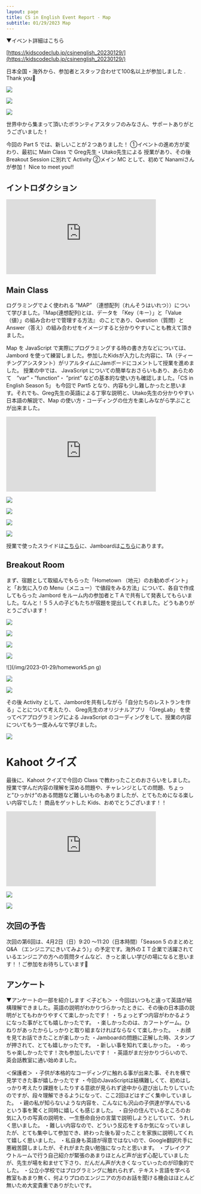 ```yaml
---
layout: page
title: CS in English Event Report - Map
subtitle: 01/29/2023 Map
---
```




▼イベント詳細はこちら

[https://kidscodeclub.jp/csinenglish_20230129/](https://kidscodeclub.jp/csinenglish_20230129/)


日本全国・海外から、参加者とスタッフ合わせて100名以上が参加しました . Thank you🎉  
 
![](/img/2023-01-29/map1.jpg)  

![](/img/2023-01-29/map2.jpg)

![](/img/2023-01-29/map3.jpg)    


世界中から集まって頂いたボランティアスタッフのみなさん、サポートありがとうございました！
  
 今回の Part 5 では、新しいことが２つありました！
①イベントの進め方が変わり、最初に Main Class で Greg先生・Utako先生による 授業があり、その後 Breakout Session に別れて Activity 
②メイン MC として、初めて Nanamiさんが参加！    Nice to meet you!!


## イントロダクション


<iframe width="400" height="200" src="https://www.youtube.com/embed/Cou2ebYMvFU" title="Cs in English Season 5 Class 5 (Map) Introduction" frameborder="0" allow="accelerometer; autoplay; clipboard-write; encrypted-media; gyroscope; picture-in-picture; web-share" allowfullscreen></iframe>


## Main Class

ログラミングでよく使われる ”MAP” （連想配列（れんそうはいれつ））について学びました。『Map(連想配列)とは、データを 「Key（キー）」と「Value（値）」の組み合わせで管理する方法』 のことであり、Question（質問）と Answer（答え）の組み合わせをイメージすると分かりやすいことも教えて頂きました。

Map を JavaScript で実際にプログラミングする時の書き方などについては、 Jambord を使って練習しました。参加したKidsが入力した内容に、TA（ティーチングアシスタント）がリアルタイムにJamボードにコメントして授業を進めました。
授業の中では、 JavaScript についての簡単なおさらいもあり、あらためて　”var”・”function”・
”print” などの基本的な使い方も確認しました。「CS in English Season 5」 も今回で Part5 となり、内容も少し難しかったと思います。それでも、Greg先生の英語による丁寧な説明と、Utako先生の分かりやすい日本語の解説で、Map の使い方・コーディングの仕方を楽しみながら学ぶことが出来ました。

<iframe width="400" height="200" src="https://www.youtube.com/embed/cAbSqgYqLnk" title="Cs in English Season 5 Class 5 (Map) Main Class" frameborder="0" allow="accelerometer; autoplay; clipboard-write; encrypted-media; gyroscope; picture-in-picture; web-share" allowfullscreen></iframe>

![](/img/2023-01-29/class1.jpg)  

![](/img/2023-01-29/class2.jpg)

![](/img/2023-01-29/class3.jpg)

![](/img/2023-01-29/jamboard1.png)

授業で使ったスライドは[こちら](https://docs.google.com/presentation/d/19YrOao1ToHE8cXUkoaasZ77osSlBIsZQNPxhkiBrXSM/edit?usp=sharing)に、Jamboardは[こちら](https://jamboard.google.com/d/1GubgEHsU3vL95XVhnDJaFoJdHwqIpeb5NRifNdtNjXc/edit?usp=sharing)にあります。  

## Breakout Room

まず、宿題として取組んでもらった「Hometown （地元）のお勧めポイント」と「お気に入りの Menu（メニュー）で値段をみる方法」について、各自で作成してもらった Jambord をルーム内の参加者とＴＡで共有して発表してもらいました。なんと！５５人の子どもたちが宿題を提出してくれました。どうもありがとうございます！

![](/img/2023-01-29/homework1.jpg)

![](/img/2023-01-29/homework2.jpg)

![](/img/2023-01-29/homework3.png)

![](/img/2023-01-29/homework4.png)

![](/img/2023-01-29/homework5.pn g)

![](/img/2023-01-29/homework6.png)

![](/img/2023-01-29/homework7.png)

その後 Activity として、Jambordを共有しながら「自分たちのレストランを作る」ことについて考えたり、 Greg先生のオリジナルアプリ 「GregLab」 を使ってペアプログラミングによる JavaScript のコーディングをして、授業の内容についてもう一度みんなで学びました。

![](/img/2023-01-29/breakout1.jpg)


# Kahoot  クイズ

最後に、Kahoot クイズで今回の Class で教わったことのおさらいをしました。授業で学んだ内容の理解を深める問題や、チャレンジとしての問題、ちょっと”ひっかけ”のある問題など難しいものもありましたが、とてもためになる楽しい内容でした！ 商品をゲットした Kids、おめでとうございます！！

<iframe width="400" height="200" src="https://www.youtube.com/embed/a1r6DRcSVjA" title="Cs in English Season 5 Class 5 (Map) Kahoot" frameborder="0" allow="accelerometer; autoplay; clipboard-write; encrypted-media; gyroscope; picture-in-picture; web-share" allowfullscreen></iframe>

![](/img/2023-01-29/kahoot1.jpg)

![](/img/2023-01-29/kahoot2.jpg)


## 次回の予告

次回の第6回は、4月2日（日）9:20 〜11:20（日本時間）「Season 5 のまとめとQ&A （エンジニアにきいてみよう）」の予定です。海外のＩＴ企業で活躍されているエンジニアの方への質問タイムなど、きっと楽しい学びの場になると思います！！ご参加をお待ちしています🎉 


## アンケート

▼アンケートの一部を紹介します
＜子ども＞
・今回はいつもと違って英語が結構理解できました。英語の説明がわかりづらかったときに、その後の日本語の説明がとてもわかりやすくて楽しかったです！
・ちょっとずつ内容がわかるようになった事がとても嬉しかったです。
・楽しかったのは、カフートゲーム。ひねりがあったからしっかりと取り組まなければならなくて楽しかった。
・お顔を見てお話できたことが楽しかった
・Jamboardの問題に正解した時、スタンプが押されて、とても嬉しかったです。
・新しい事を知れて楽しかった。
・めっちゃ楽しかったです！次も参加したいです！
・英語がまだ分かりづらいので、英会話教室に通い始めました。


＜保護者＞
・子供が本格的なコーディングに触れる事が出来た事、それを横で見学できた事が嬉しかったです
・今回のJavaScriptは結構難しくて、初めはしっかり考えたり課題をしたりする意欲が見られず途中から遊び出したりしていたのですが、段々理解できるようになって、ここ2回ほどはすごく集中していました。
・親の私が知らないような内容を、こんなにも沢山の子供達が学んでいるという事を驚くと同時に嬉しくも感じました。
・自分の住んでいるところのお気に入りの写真の説明を、一生懸命自分の言葉で説明しようとしていて、うれしく思いました。
・難しい内容なので、どういう反応をするか気になっていましたが、とても集中して参加でき、終わった後も習ったことを家族に説明してくれて嬉しく思いました。
・私自身も英語が得意ではないので、Google翻訳片手に悪戦苦闘しましたが、それがまた良い勉強になったと思います。
・ブレイクアウトルームで行う自己紹介が緊張のあまりほとんど声が出ず心配していましたが、先生が場を和ませて下さり、だんだん声が大きくなっていったのが印象的でした。
・公立小学校ではプログラミングに触れられず、テキスト言語を学べる教室もあまり無く、何よりプロのエンジニアの方のお話を聞ける機会はほとんど無いため大変貴重でありがたいです。